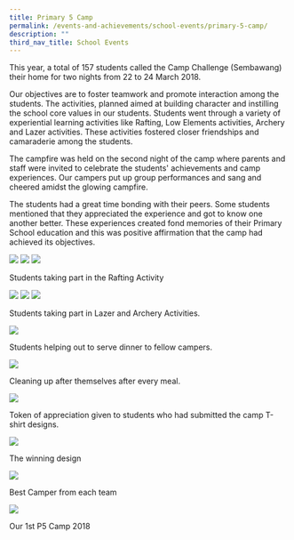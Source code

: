 ```yaml
---
title: Primary 5 Camp
permalink: /events-and-achievements/school-events/primary-5-camp/
description: ""
third_nav_title: School Events
---
```

This year, a total of 157 students called the Camp Challenge (Sembawang) their home for two nights from 22 to 24 March 2018.  
  
Our objectives are to foster teamwork and promote interaction among the students. The activities, planned aimed at building character and instilling the school core values in our students. Students went through a variety of experiential learning activities like Rafting, Low Elements activities, Archery and Lazer activities. These activities fostered closer friendships and camaraderie among the students.  
  
The campfire was held on the second night of the camp where parents and staff were invited to celebrate the students' achievements and camp experiences. Our campers put up group performances and sang and cheered amidst the glowing campfire.  
  
The students had a great time bonding with their peers. Some students mentioned that they appreciated the experience and got to know one another better. These experiences created fond memories of their Primary School education and this was positive affirmation that the camp had achieved its objectives.

![](/images/p5camp1.jpg)
![](/images/p5camp2.jpg)
![](/images/p5camp3.jpg)
<p style=“text-align:center;“> Students taking part in the Rafting Activity</p>

![](/images/p5camp4.png)
![](/images/p5camp5.png)
![](/images/p5camp6.jpg)
<p style=“text-align:center;“>Students taking part in Lazer and Archery Activities.</p>

![](/images/p5camp7.png)
<p style=“text-align:center;“>Students helping out to serve dinner to fellow campers.</p>

![](/images/p5camp8.jpg)
<p style=“text-align:center;“>Cleaning up after themselves after every meal.</p>

![](/images/p5camp9.jpg)
<p style=“text-align:center;“> Token of appreciation given to students who had submitted the camp T-shirt designs.</p>

![](/images/p5camp10.jpg)
<p style=“text-align:center;“>The winning design</p>

![](/images/p5camp11.jpg)
<p style=“text-align:center;“>Best Camper from each team</p>

![](/images/p5camp12.png)
<p style=“text-align:center;“>Our 1st P5 Camp 2018</p>